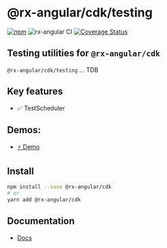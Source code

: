 # @rx-angular/cdk/testing

[![npm](https://img.shields.io/npm/v/%40rx-angular%2Fcdk.svg)](https://www.npmjs.com/package/%40rx-angular%2Fcdk)
![rx-angular CI](https://github.com/rx-angular/rx-angular/workflows/rx-angular%20CI/badge.svg?branch=main)
[![Coverage Status](https://raw.githubusercontent.com/rx-angular/rx-angular/github-pages/docs/test-coverage/cdk/jest-coverage-badge.svg)](https://rx-angular.github.io/rx-angular/test-coverage/cdk/lcov-report/index.html)

## Testing utilities for `@rx-angular/cdk`

`@rx-angular/cdk/testing` ... TDB

## Key features

- ✅ TestScheduler

## Demos:

- [⚡ Demo]()

## Install

```bash
npm install --save @rx-angular/cdk
# or
yarn add @rx-angular/cdk
```

## Documentation

- [Docs](./docs/Readme.md)
